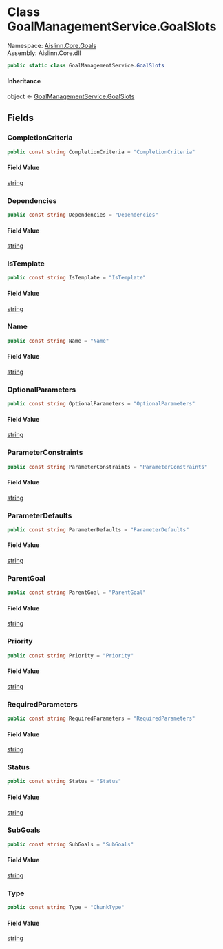 # <a id="Aislinn_Core_Goals_GoalManagementService_GoalSlots"></a> Class GoalManagementService.GoalSlots

Namespace: [Aislinn.Core.Goals](Aislinn.Core.Goals.md)  
Assembly: Aislinn.Core.dll  

```csharp
public static class GoalManagementService.GoalSlots
```

#### Inheritance

object ← 
[GoalManagementService.GoalSlots](Aislinn.Core.Goals.GoalManagementService.GoalSlots.md)

## Fields

### <a id="Aislinn_Core_Goals_GoalManagementService_GoalSlots_CompletionCriteria"></a> CompletionCriteria

```csharp
public const string CompletionCriteria = "CompletionCriteria"
```

#### Field Value

 [string](https://learn.microsoft.com/dotnet/api/system.string)

### <a id="Aislinn_Core_Goals_GoalManagementService_GoalSlots_Dependencies"></a> Dependencies

```csharp
public const string Dependencies = "Dependencies"
```

#### Field Value

 [string](https://learn.microsoft.com/dotnet/api/system.string)

### <a id="Aislinn_Core_Goals_GoalManagementService_GoalSlots_IsTemplate"></a> IsTemplate

```csharp
public const string IsTemplate = "IsTemplate"
```

#### Field Value

 [string](https://learn.microsoft.com/dotnet/api/system.string)

### <a id="Aislinn_Core_Goals_GoalManagementService_GoalSlots_Name"></a> Name

```csharp
public const string Name = "Name"
```

#### Field Value

 [string](https://learn.microsoft.com/dotnet/api/system.string)

### <a id="Aislinn_Core_Goals_GoalManagementService_GoalSlots_OptionalParameters"></a> OptionalParameters

```csharp
public const string OptionalParameters = "OptionalParameters"
```

#### Field Value

 [string](https://learn.microsoft.com/dotnet/api/system.string)

### <a id="Aislinn_Core_Goals_GoalManagementService_GoalSlots_ParameterConstraints"></a> ParameterConstraints

```csharp
public const string ParameterConstraints = "ParameterConstraints"
```

#### Field Value

 [string](https://learn.microsoft.com/dotnet/api/system.string)

### <a id="Aislinn_Core_Goals_GoalManagementService_GoalSlots_ParameterDefaults"></a> ParameterDefaults

```csharp
public const string ParameterDefaults = "ParameterDefaults"
```

#### Field Value

 [string](https://learn.microsoft.com/dotnet/api/system.string)

### <a id="Aislinn_Core_Goals_GoalManagementService_GoalSlots_ParentGoal"></a> ParentGoal

```csharp
public const string ParentGoal = "ParentGoal"
```

#### Field Value

 [string](https://learn.microsoft.com/dotnet/api/system.string)

### <a id="Aislinn_Core_Goals_GoalManagementService_GoalSlots_Priority"></a> Priority

```csharp
public const string Priority = "Priority"
```

#### Field Value

 [string](https://learn.microsoft.com/dotnet/api/system.string)

### <a id="Aislinn_Core_Goals_GoalManagementService_GoalSlots_RequiredParameters"></a> RequiredParameters

```csharp
public const string RequiredParameters = "RequiredParameters"
```

#### Field Value

 [string](https://learn.microsoft.com/dotnet/api/system.string)

### <a id="Aislinn_Core_Goals_GoalManagementService_GoalSlots_Status"></a> Status

```csharp
public const string Status = "Status"
```

#### Field Value

 [string](https://learn.microsoft.com/dotnet/api/system.string)

### <a id="Aislinn_Core_Goals_GoalManagementService_GoalSlots_SubGoals"></a> SubGoals

```csharp
public const string SubGoals = "SubGoals"
```

#### Field Value

 [string](https://learn.microsoft.com/dotnet/api/system.string)

### <a id="Aislinn_Core_Goals_GoalManagementService_GoalSlots_Type"></a> Type

```csharp
public const string Type = "ChunkType"
```

#### Field Value

 [string](https://learn.microsoft.com/dotnet/api/system.string)

